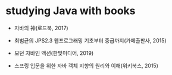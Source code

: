 studying Java with books
=================
- 자바의 神(로드북, 2017)

- 최범균의 JPS2.3 웹프로그래밍 기초부터 중급까지(가메출판사, 2015)

- 모던 자바인 액션(한빛미디어, 2019)

- 스프링 입문을 위한 자바 객체 지향의 원리와 이해(위키북스, 2015)
